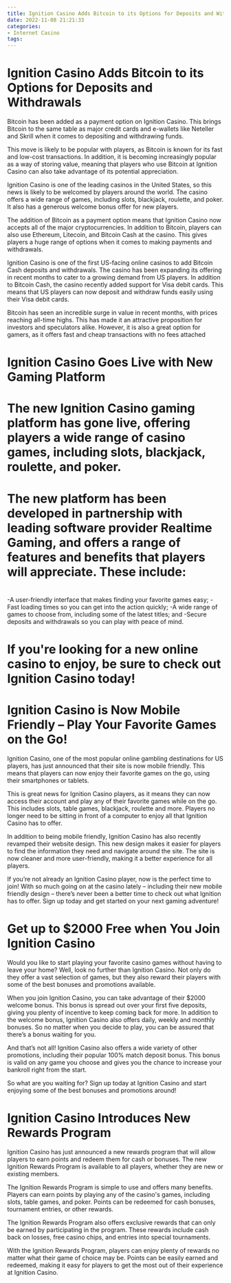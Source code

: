```yaml
---
title: Ignition Casino Adds Bitcoin to its Options for Deposits and Withdrawals
date: 2022-11-08 21:21:33
categories:
- Internet Casino
tags:
---
```



#  Ignition Casino Adds Bitcoin to its Options for Deposits and Withdrawals

Bitcoin has been added as a payment option on Ignition Casino. This brings Bitcoin to the same table as major credit cards and e-wallets like Neteller and Skrill when it comes to depositing and withdrawing funds.

This move is likely to be popular with players, as Bitcoin is known for its fast and low-cost transactions. In addition, it is becoming increasingly popular as a way of storing value, meaning that players who use Bitcoin at Ignition Casino can also take advantage of its potential appreciation.

Ignition Casino is one of the leading casinos in the United States, so this news is likely to be welcomed by players around the world. The casino offers a wide range of games, including slots, blackjack, roulette, and poker. It also has a generous welcome bonus offer for new players.

The addition of Bitcoin as a payment option means that Ignition Casino now accepts all of the major cryptocurrencies. In addition to Bitcoin, players can also use Ethereum, Litecoin, and Bitcoin Cash at the casino. This gives players a huge range of options when it comes to making payments and withdrawals.

Ignition Casino is one of the first US-facing online casinos to add Bitcoin Cash deposits and withdrawals. The casino has been expanding its offering in recent months to cater to a growing demand from US players. In addition to Bitcoin Cash, the casino recently added support for Visa debit cards. This means that US players can now deposit and withdraw funds easily using their Visa debit cards.

Bitcoin has seen an incredible surge in value in recent months, with prices reaching all-time highs. This has made it an attractive proposition for investors and speculators alike. However, it is also a great option for gamers, as it offers fast and cheap transactions with no fees attached

#  Ignition Casino Goes Live with New Gaming Platform

#

# The new Ignition Casino gaming platform has gone live, offering players a wide range of casino games, including slots, blackjack, roulette, and poker.

#

# The new platform has been developed in partnership with leading software provider Realtime Gaming, and offers a range of features and benefits that players will appreciate. These include:

# 
-A user-friendly interface that makes finding your favorite games easy;
-Fast loading times so you can get into the action quickly;
-A wide range of games to choose from, including some of the latest titles; and
-Secure deposits and withdrawals so you can play with peace of mind.

#

# If you're looking for a new online casino to enjoy, be sure to check out Ignition Casino today!

#  Ignition Casino is Now Mobile Friendly – Play Your Favorite Games on the Go!

Ignition Casino, one of the most popular online gambling destinations for US players, has just announced that their site is now mobile friendly. This means that players can now enjoy their favorite games on the go, using their smartphones or tablets.

This is great news for Ignition Casino players, as it means they can now access their account and play any of their favorite games while on the go. This includes slots, table games, blackjack, roulette and more. Players no longer need to be sitting in front of a computer to enjoy all that Ignition Casino has to offer.

In addition to being mobile friendly, Ignition Casino has also recently revamped their website design. This new design makes it easier for players to find the information they need and navigate around the site. The site is now cleaner and more user-friendly, making it a better experience for all players.

If you’re not already an Ignition Casino player, now is the perfect time to join! With so much going on at the casino lately – including their new mobile friendly design – there’s never been a better time to check out what Ignition has to offer. Sign up today and get started on your next gaming adventure!

#  Get up to $2000 Free when You Join Ignition Casino

Would you like to start playing your favorite casino games without having to leave your home? Well, look no further than Ignition Casino. Not only do they offer a vast selection of games, but they also reward their players with some of the best bonuses and promotions available.

When you join Ignition Casino, you can take advantage of their $2000 welcome bonus. This bonus is spread out over your first five deposits, giving you plenty of incentive to keep coming back for more. In addition to the welcome bonus, Ignition Casino also offers daily, weekly and monthly bonuses. So no matter when you decide to play, you can be assured that there’s a bonus waiting for you.

And that’s not all! Ignition Casino also offers a wide variety of other promotions, including their popular 100% match deposit bonus. This bonus is valid on any game you choose and gives you the chance to increase your bankroll right from the start.

So what are you waiting for? Sign up today at Ignition Casino and start enjoying some of the best bonuses and promotions around!

#  Ignition Casino Introduces New Rewards Program

Ignition Casino has just announced a new rewards program that will allow players to earn points and redeem them for cash or bonuses. The new Ignition Rewards Program is available to all players, whether they are new or existing members.

The Ignition Rewards Program is simple to use and offers many benefits. Players can earn points by playing any of the casino's games, including slots, table games, and poker. Points can be redeemed for cash bonuses, tournament entries, or other rewards.

The Ignition Rewards Program also offers exclusive rewards that can only be earned by participating in the program. These rewards include cash back on losses, free casino chips, and entries into special tournaments.

With the Ignition Rewards Program, players can enjoy plenty of rewards no matter what their game of choice may be. Points can be easily earned and redeemed, making it easy for players to get the most out of their experience at Ignition Casino.